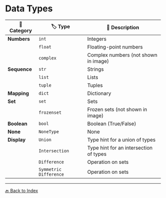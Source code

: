 # Data Types


| 📂 Category    | 🏷️ Type           | 📝 Description                                         |
|----------------|-----------------|--------------------------------------------------------|
| **Numbers**    | `int`           | Integers                                               |
|                | `float`         | Floating-point numbers                                  |
|                | `complex`       | Complex numbers (not shown in image)                  |
| **Sequence**   | `str`           | Strings                                                |
|                | `list`          | Lists                                                  |
|                | `tuple`         | Tuples                                                 |
| **Mapping**    | `dict`          | Dictionary                                            |
| **Set**        | `set`           | Sets                                                   |
|                | `frozenset`     | Frozen sets (not shown in image)                      |
| **Boolean**    | `bool`          | Boolean (True/False)                                   |
| **None**       | `NoneType`      | None                                                   |
| **Display**    | `Union`         | Type hint for a union of types                        |
|                | `Intersection`  | Type hint for an intersection of types                |
|                | `Difference`    | Operation on sets                                      |
|                | `Symmetric Difference` | Operation on sets                              |


---
[🔙 Back to Index](README.md)
